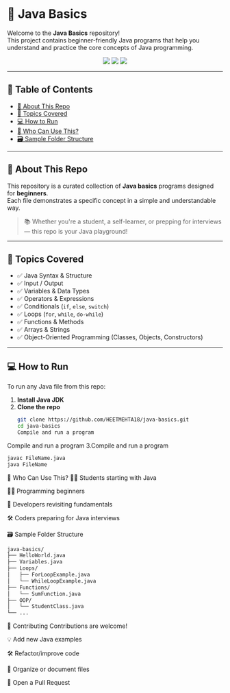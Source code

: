 # 📘 Java Basics

Welcome to the **Java Basics** repository!  
This project contains beginner-friendly Java programs that help you understand and practice the core concepts of Java programming.

<p align="center">
  <img src="https://img.shields.io/badge/Java-Programming-orange?style=for-the-badge&logo=java&logoColor=white" />
  <img src="https://img.shields.io/badge/Beginner%20Friendly-Yes-brightgreen?style=for-the-badge" />
  <img src="https://img.shields.io/badge/Made%20by-HEETMEHTA18-blueviolet?style=for-the-badge" />
</p>

---

## 📑 Table of Contents

- [🌟 About This Repo](#-about-this-repo)
- [📂 Topics Covered](#-topics-covered)
- [💻 How to Run](#-how-to-run)
- [🧠 Who Can Use This?](#-who-can-use-this)
- [🗃️ Sample Folder Structure](#️-sample-folder-structure)
---

## 🌟 About This Repo

This repository is a curated collection of **Java basics** programs designed for **beginners**.  
Each file demonstrates a specific concept in a simple and understandable way.

> 📚 Whether you're a student, a self-learner, or prepping for interviews — this repo is your Java playground!

---

## 📂 Topics Covered

- ✅ Java Syntax & Structure  
- ✅ Input / Output  
- ✅ Variables & Data Types  
- ✅ Operators & Expressions  
- ✅ Conditionals (`if`, `else`, `switch`)  
- ✅ Loops (`for`, `while`, `do-while`)  
- ✅ Functions & Methods  
- ✅ Arrays & Strings  
- ✅ Object-Oriented Programming (Classes, Objects, Constructors)

---

## 💻 How to Run

To run any Java file from this repo:

1. **Install Java JDK**  
2. **Clone the repo**
   ```bash
   git clone https://github.com/HEETMEHTA18/java-basics.git
   cd java-basics
   Compile and run a program
Compile and run a program
3.Compile and run a program
```bash
javac FileName.java
java FileName
```

🧠 Who Can Use This?
🧑‍🎓 Students starting with Java

🧑‍💻 Programming beginners

🔁 Developers revisiting fundamentals

🛠️ Coders preparing for Java interviews

🗃️ Sample Folder Structure
```bash
java-basics/
├── HelloWorld.java
├── Variables.java
├── Loops/
│   ├── ForLoopExample.java
│   └── WhileLoopExample.java
├── Functions/
│   └── SumFunction.java
├── OOP/
│   └── StudentClass.java
└── ...

```
🤝 Contributing
Contributions are welcome!

💡 Add new Java examples

🛠️ Refactor/improve code

📁 Organize or document files

🔀 Open a Pull Request




